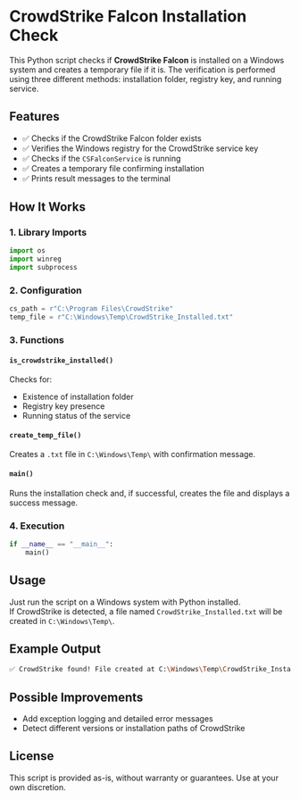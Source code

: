 # CrowdStrike Falcon Installation Check

This Python script checks if **CrowdStrike Falcon** is installed on a Windows system and creates a temporary file if it is. The verification is performed using three different methods: installation folder, registry key, and running service.

## Features

- ✅ Checks if the CrowdStrike Falcon folder exists
- ✅ Verifies the Windows registry for the CrowdStrike service key
- ✅ Checks if the `CSFalconService` is running
- ✅ Creates a temporary file confirming installation
- ✅ Prints result messages to the terminal

## How It Works

### 1. Library Imports

```python
import os
import winreg
import subprocess
```

### 2. Configuration

```python
cs_path = r"C:\Program Files\CrowdStrike"
temp_file = r"C:\Windows\Temp\CrowdStrike_Installed.txt"
```

### 3. Functions

#### `is_crowdstrike_installed()`

Checks for:
- Existence of installation folder
- Registry key presence
- Running status of the service

#### `create_temp_file()`

Creates a `.txt` file in `C:\Windows\Temp\` with confirmation message.

#### `main()`

Runs the installation check and, if successful, creates the file and displays a success message.

### 4. Execution

```python
if __name__ == "__main__":
    main()
```

## Usage

Just run the script on a Windows system with Python installed.  
If CrowdStrike is detected, a file named `CrowdStrike_Installed.txt` will be created in `C:\Windows\Temp\`.

## Example Output

```bash
✅ CrowdStrike found! File created at C:\Windows\Temp\CrowdStrike_Installed.txt
```

## Possible Improvements

- Add exception logging and detailed error messages
- Detect different versions or installation paths of CrowdStrike

## License

This script is provided as-is, without warranty or guarantees. Use at your own discretion.
